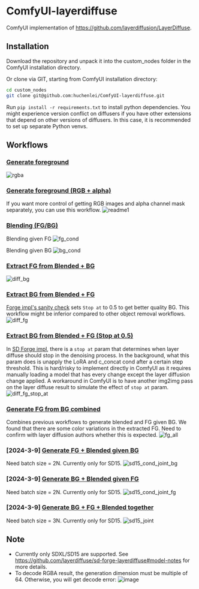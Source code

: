 # ComfyUI-layerdiffuse
ComfyUI implementation of https://github.com/layerdiffusion/LayerDiffuse.

## Installation
Download the repository and unpack it into the custom_nodes folder in the ComfyUI installation directory.

Or clone via GIT, starting from ComfyUI installation directory:
```bash
cd custom_nodes
git clone git@github.com:huchenlei/ComfyUI-layerdiffuse.git
```

Run `pip install -r requirements.txt` to install python dependencies. You might experience version conflict on diffusers if you have other extensions that depend on other versions of diffusers. In this case, it is recommended to set up separate Python venvs.

## Workflows
### [Generate foreground](https://github.com/huchenlei/ComfyUI-layerdiffuse/blob/main/examples/layer_diffusion_fg_example_rgba.json)
![rgba](https://github.com/huchenlei/ComfyUI-layerdiffuse/assets/20929282/5e6085e5-d997-4a0a-b589-257d65eb1eb2)

### [Generate foreground (RGB + alpha)](https://github.com/huchenlei/ComfyUI-layerdiffuse/blob/main/examples/layer_diffusion_fg_example.json)
If you want more control of getting RGB images and alpha channel mask separately, you can use this workflow.
![readme1](https://github.com/huchenlei/ComfyUI-layerdiffuse/assets/20929282/4825b81c-7089-4806-bce7-777229421707)

### [Blending (FG/BG)](https://github.com/huchenlei/ComfyUI-layerdiffuse/blob/main/examples/layer_diffusion_cond_example.json)
Blending given FG
![fg_cond](https://github.com/huchenlei/ComfyUI-layerdiffuse/assets/20929282/7f7dee80-6e57-4570-b304-d1f7e5dc3aad)

Blending given BG
![bg_cond](https://github.com/huchenlei/ComfyUI-layerdiffuse/assets/20929282/e3a79218-6123-453b-a54b-2f338db1c12d)

### [Extract FG from Blended + BG](https://github.com/huchenlei/ComfyUI-layerdiffuse/blob/main/examples/layer_diffusion_diff_fg.json)
![diff_bg](https://github.com/huchenlei/ComfyUI-layerdiffuse/assets/20929282/45c7207d-72ff-4fb0-9c91-687040781837)

### [Extract BG from Blended + FG](https://github.com/huchenlei/ComfyUI-layerdiffuse/blob/main/examples/layer_diffusion_diff_bg.json)
[Forge impl's sanity check](https://github.com/layerdiffuse/sd-forge-layerdiffuse#sanity-check) sets `Stop at` to 0.5 to get better quality BG.
This workflow might be inferior compared to other object removal workflows.
![diff_fg](https://github.com/huchenlei/ComfyUI-layerdiffuse/assets/20929282/05a10add-68b0-473a-acee-5853e4720322)

### [Extract BG from Blended + FG (Stop at 0.5)](https://github.com/huchenlei/ComfyUI-layerdiffuse/blob/main/examples/layer_diffusion_diff_bg_stop_at.json)
In [SD Forge impl](https://github.com/layerdiffuse/sd-forge-layerdiffuse), there is a `stop at` param that determines when
layer diffuse should stop in the denoising process. In the background, what this param does is unapply the LoRA and c_concat cond after a certain step
threshold. This is hard/risky to implement directly in ComfyUI as it requires manually loading a model that has every change except the layer diffusion
change applied. A workaround in ComfyUI is to have another img2img pass on the layer diffuse result to simulate the effect of `stop at` param.
![diff_fg_stop_at](https://github.com/huchenlei/ComfyUI-layerdiffuse/assets/20929282/e383c9d3-2d47-40c2-b764-b0bd48243ee8)


### [Generate FG from BG combined](https://github.com/huchenlei/ComfyUI-layerdiffuse/blob/main/examples/layer_diffusion_cond_fg_all.json)
Combines previous workflows to generate blended and FG given BG. We found that there are some color variations in the extracted FG. Need to confirm
with layer diffusion authors whether this is expected.
![fg_all](https://github.com/huchenlei/ComfyUI-layerdiffuse/assets/20929282/f4c18585-961a-473a-a616-aa3776bacd41)

### [2024-3-9] [Generate FG + Blended given BG](https://github.com/huchenlei/ComfyUI-layerdiffuse/blob/main/examples/layer_diffusion_cond_joint_bg.json)
Need batch size = 2N. Currently only for SD15.
![sd15_cond_joint_bg](https://github.com/huchenlei/ComfyUI-layerdiffuse/assets/20929282/9bbfe5c1-14a0-421d-bf06-85e301bf8065)

### [2024-3-9] [Generate BG + Blended given FG](https://github.com/huchenlei/ComfyUI-layerdiffuse/blob/main/examples/layer_diffusion_cond_joint_fg.json)
Need batch size = 2N. Currently only for SD15.
![sd15_cond_joint_fg](https://github.com/huchenlei/ComfyUI-layerdiffuse/assets/20929282/65af8b38-cf4c-4667-b76f-3013a0be0a48)

### [2024-3-9] [Generate BG + FG + Blended together](https://github.com/huchenlei/ComfyUI-layerdiffuse/blob/main/examples/layer_diffusion_joint.json)
Need batch size = 3N. Currently only for SD15.
![sd15_joint](https://github.com/huchenlei/ComfyUI-layerdiffuse/assets/20929282/e5545809-e3fb-4683-acf5-8728195cb2bc)

## Note
- Currently only SDXL/SD15 are supported. See https://github.com/layerdiffuse/sd-forge-layerdiffuse#model-notes for more details.
- To decode RGBA result, the generation dimension must be multiple of 64. Otherwise, you will get decode error: ![image](https://github.com/huchenlei/ComfyUI-layerdiffuse/assets/20929282/ff055f99-9297-4ff1-9a33-065aaadcf98e)
